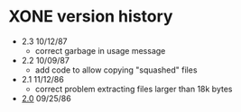 # XONE version history

- 2.3 10/12/87
  - correct garbage in usage message
- 2.2 10/09/87
  - add code to allow copying "squashed" files
- 2.1 11/12/86
  - correct problem extracting files larger than 18k bytes
- [2.0](2.0) 09/25/86

